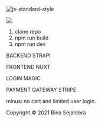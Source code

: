 ![js-standard-style](https://img.shields.io/badge/code%20style-standard-brightgreen.svg)

[![](http://img.youtube.com/vi/GUjdxJG1vvA/0.jpg)](http://www.youtube.com/watch?v=GUjdxJG1vvA "")

1. clone repo
2. npm run build
3. npm run dev

BACKEND STRAPI

FRONTEND NUXT

LOGIN MAGIC

PAYMENT GATEWAY STRIPE

minus: no cart and limited user login.

Copyright © 2021 Bina Sejahtera
